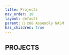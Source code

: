 ```yaml
---
title: Projects
nav_order: 10
layout: default
parent: 🔲 x86 Assembly NASM
has_children: true
---
```


## **PROJECTS**